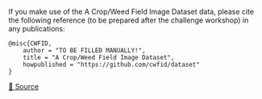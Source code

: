 If you make use of the A Crop/Weed Field Image Dataset data, please cite the following reference (to be prepared after the challenge workshop) in any publications:

```
@misc{CWFID,
	author = "TO BE FILLED MANUALLY!",
	title = "A Crop/Weed Field Image Dataset",
	howpublished = "https://github.com/cwfid/dataset"
}
```

[🔗 Source](https://github.com/cwfid/dataset)